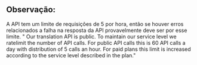 ## Observação:
A API tem um limite de requisições de 5 por hora, então se houver erros relacionados a falha na resposta da API provavelmente deve ser por esse limite.
" Our translation API is public. To maintain our service level we ratelimit the number of API calls. For public API calls this is 60 API calls a day with distribution of 5 calls an hour. For paid plans this limit is increased according to the service level described in the plan."
